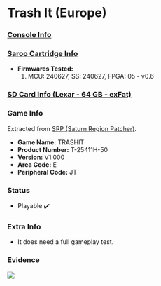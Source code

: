 # Trash It (Europe)

### [Console Info](../../../../Info/Consoles/VA13/README.md)

### [Saroo Cartridge Info](../../../../Info/Cartridges/RetroGameParadiseStore/1.32F/README.md)

- <b>Firmwares Tested:</b>
  1. MCU: 240627, SS: 240627, FPGA: 05 - v0.6

### [SD Card Info (Lexar - 64 GB - exFat)](../../../../Info/SdCards/Lexar/64GB/exfat/README.md)

### Game Info

Extracted from [SRP (Saturn Region Patcher)](https://segaxtreme.net/resources/saturn-region-patcher.81/download).

- <b>Game Name:</b> TRASHIT
- <b>Product Number:</b> T-25411H-50
- <b>Version:</b> V1.000
- <b>Area Code:</b> E
- <b>Peripheral Code:</b> JT

### Status

- Playable :heavy_check_mark:

### Extra Info

- It does need a full gameplay test.

### Evidence

[![](https://img.youtube.com/vi/Xox07SHIJoM/0.jpg)](https://www.youtube.com/watch?v=Xox07SHIJoM)
